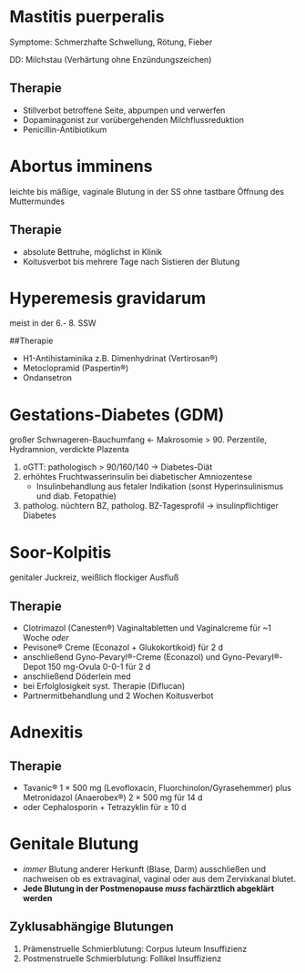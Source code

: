 # Mastitis puerperalis

Symptome: Schmerzhafte Schwellung, Rötung, Fieber

DD: Milchstau (Verhärtung ohne Enzündungszeichen)

## Therapie

- Stillverbot betroffene Seite, abpumpen und verwerfen
- Dopaminagonist zur vorübergehenden Milchflussreduktion
- Penicillin-Antibiotikum

# Abortus imminensleichte bis mäßige, vaginale Blutung in der SS ohne tastbare Öffnung des Muttermundes
## Therapie
- absolute Bettruhe, möglichst in Klinik- Koitusverbot bis mehrere Tage nach Sistieren der Blutung
# Hyperemesis gravidarum
meist in der 6.- 8. SSW##Therapie

- H1-Antihistaminika z.B. Dimenhydrinat (Vertirosan®)- Metoclopramid (Paspertin®)- Ondansetron
# Gestations-Diabetes (GDM)

großer Schwnageren-Bauchumfang ← Makrosomie > 90. Perzentile, Hydramnion, verdickte Plazenta
1. oGTT: pathologisch > 90/160/140 → Diabetes-Diät
2. erhöhtes Fruchtwasserinsulin bei diabetischer Amniozentese	- Insulinbehandlung aus fetaler Indikation (sonst Hyperinsulinismus und diab. Fetopathie)
3. patholog. nüchtern BZ, patholog. BZ-Tagesprofil → insulinpflichtiger Diabetes

<!-- *[oGTT]: oraler Glukosetoleranztest -->

# Soor-Kolpitis

genitaler Juckreiz, weißlich flockiger Ausfluß

## Therapie

- Clotrimazol (Canesten®) Vaginaltabletten und Vaginalcreme für ~1 Woche *oder*- Pevisone® Creme (Econazol + Glukokortikoid) für 2 d
- anschließend Gyno-Pevaryl®-Creme (Econazol) und Gyno-Pevaryl®-Depot 150 mg-Ovula 0-0-1 für 2 d- anschließend Döderlein med- bei Erfolglosigkeit syst. Therapie (Diflucan)- Partnermitbehandlung und 2 Wochen Koitusverbot
# Adnexitis
## Therapie
- Tavanic® 1 × 500 mg (Levofloxacin, Fluorchinolon/Gyrasehemmer) plus Metronidazol (Anaerobex®) 2 × 500 mg für 14 d- oder Cephalosporin + Tetrazyklin für ≥ 10 d


# Genitale Blutung- *immer* Blutung anderer Herkunft (Blase, Darm) ausschließen und nachweisen ob esextravaginal, vaginal oder aus dem Zervixkanal blutet.- **Jede Blutung in der Postmenopause *muss* fachärztlich abgeklärt werden**
## Zyklusabhängige Blutungen
1. Prämenstruelle Schmierblutung: Corpus luteum Insuffizienz
2. Postmenstruelle Schmierblutung: Follikel Insuffizienz